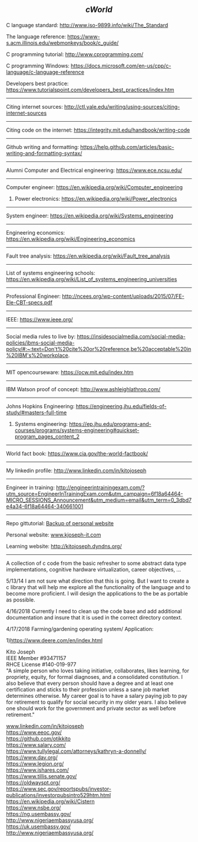 ***<p align="center">cWorld</p>***
-----------------------------------------------------------------------------------------------------------

C language standard: http://www.iso-9899.info/wiki/The_Standard

The language reference: https://www-s.acm.illinois.edu/webmonkeys/book/c_guide/

C programming tutorial: http://www.cprogramming.com/

C programming Windows: https://docs.microsoft.com/en-us/cpp/c-language/c-language-reference

Developers best practice: https://www.tutorialspoint.com/developers_best_practices/index.htm

-----------------------------------------------------------------------------------------------------------

Citing internet sources: http://ctl.yale.edu/writing/using-sources/citing-internet-sources

-----------------------------------------------------------------------------------------------------------

Citing code on the internet: https://integrity.mit.edu/handbook/writing-code

-----------------------------------------------------------------------------------------------------------

Github writing and formatting: https://help.github.com/articles/basic-writing-and-formatting-syntax/

-----------------------------------------------------------------------------------------------------------

Alumni Computer and Electrical engineering: https://www.ece.ncsu.edu/

-----------------------------------------------------------------------------------------------------------

Computer engineer: https://en.wikipedia.org/wiki/Computer_engineering
 
 1) Power electronics: https://en.wikipedia.org/wiki/Power_electronics

-----------------------------------------------------------------------------------------------------------

System engineer: https://en.wikipedia.org/wiki/Systems_engineering 

-----------------------------------------------------------------------------------------------------------

Engineering economics: https://en.wikipedia.org/wiki/Engineering_economics

-----------------------------------------------------------------------------------------------------------

Fault tree analysis: https://en.wikipedia.org/wiki/Fault_tree_analysis

-----------------------------------------------------------------------------------------------------------


List of systems engineering schools: https://en.wikipedia.org/wiki/List_of_systems_engineering_universities

-----------------------------------------------------------------------------------------------------------

Professional Engineer: http://ncees.org/wp-content/uploads/2015/07/FE-Ele-CBT-specs.pdf

-----------------------------------------------------------------------------------------------------------

IEEE: https://www.ieee.org/

-----------------------------------------------------------------------------------------------------------

Social media rules to live by: https://insidesocialmedia.com/social-media-policies/ibms-social-media-policy/#:~:text=Don't%20cite%20or%20reference,be%20acceptable%20in%20IBM's%20workplace.

-----------------------------------------------------------------------------------------------------------

MIT opencourseware: https://ocw.mit.edu/index.htm

-----------------------------------------------------------------------------------------------------------

IBM Watson proof of concept: http://www.ashleighlathrop.com/

-----------------------------------------------------------------------------------------------------------

Johns Hopkins Engineering: https://engineering.jhu.edu/fields-of-study/#masters-full-time

1) Systems engineering: https://ep.jhu.edu/programs-and-courses/programs/systems-engineering#quickset-program_pages_content_2

-----------------------------------------------------------------------------------------------------------

World fact book: https://www.cia.gov/the-world-factbook/

-----------------------------------------------------------------------------------------------------------

My linkedin profile: http://www.linkedin.com/in/kitojoseph

-----------------------------------------------------------------------------------------------------------

Engineer in training: http://engineerintrainingexam.com/?utm_source=EngineerInTrainingExam.com&utm_campaign=6f18a64464-MICRO_SESSIONS_Announcement&utm_medium=email&utm_term=0_3dbd7e4a34-6f18a64464-340661001

-----------------------------------------------------------------------------------------------------------


Repo gittutorial: [Backup of personal website](https://github.com/otikkito/gittutorial/blob/master/backupwebsite/www.kjoseph-it.com/README.md)

Personal website: www.kjoseph-it.com

Learning website: http://kitojoseph.dyndns.org/

-----------------------------------------------------------------------------------------------------------

A collection of c code from the basic refresher to some abstract data type implementations, 
cognitive hardware virtualization, career objectives, ...

5/13/14 I am not sure what direction that this is going. But I want to create a c library that 
will help me explore all the functionality of the language and to become more proficient. I will
design the applications to the be as portable as possible.

4/16/2018 Currently I need to clean up the code base and add additional documentation and insure that it
is used in the correct directory context.

4/17/2018
Farming/gardening operating system/ Application:

1)https://www.deere.com/en/index.html

Kito Joseph<br>
IEEE Member #93471157<br>
RHCE License #140-019-977<br>
"A simple person who loves taking initiative, collaborates, likes learning, for propriety, equity, for formal diagnoses, and a consolidated constitution. 
I also believe that every person should have a degree and at least one certification and sticks to their profession unless a sane job market determines 
otherwise. My career goal is to have a salary paying job to pay for retirement to qualify for social security in my older years. I also believe one 
should work for the government and private sector as well before retirement."

www.linkedin.com/in/kitojoseph <br>
https://www.eeoc.gov/ <br>
https://github.com/otikkito <br> 
https://www.salary.com/ <br>
https://www.tullylegal.com/attorneys/kathryn-a-donnelly/ <br>
https://www.dav.org/ <br>
https://www.legion.org/ <br>
https://www.ishares.com/ <br>
https://www.tillis.senate.gov/ <br>
https://oldwayspt.org/ <br>
https://www.sec.gov/reportspubs/investor-publications/investorpubsintro529htm.html <br>
https://en.wikipedia.org/wiki/Cistern <br>
https://www.nsbe.org/ <br>
https://ng.usembassy.gov/ <br>
http://www.nigeriaembassyusa.org/ <br>
https://uk.usembassy.gov/ <br>
http://www.nigeriaembassyusa.org/ <br>


